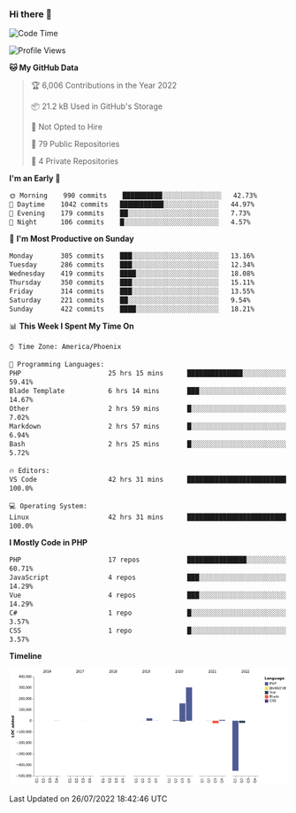 ### Hi there 👋

<!--START_SECTION:waka-->
![Code Time](http://img.shields.io/badge/Code%20Time-0%20secs-blue)

![Profile Views](http://img.shields.io/badge/Profile%20Views-24-blue)

**🐱 My GitHub Data** 

> 🏆 6,006 Contributions in the Year 2022
 > 
> 📦 21.2 kB Used in GitHub's Storage 
 > 
> 🚫 Not Opted to Hire
 > 
> 📜 79 Public Repositories 
 > 
> 🔑 4 Private Repositories  
 > 
**I'm an Early 🐤** 

```text
🌞 Morning    990 commits    ██████████░░░░░░░░░░░░░░░   42.73% 
🌆 Daytime    1042 commits   ███████████░░░░░░░░░░░░░░   44.97% 
🌃 Evening    179 commits    ██░░░░░░░░░░░░░░░░░░░░░░░   7.73% 
🌙 Night      106 commits    █░░░░░░░░░░░░░░░░░░░░░░░░   4.57%

```
📅 **I'm Most Productive on Sunday** 

```text
Monday       305 commits    ███░░░░░░░░░░░░░░░░░░░░░░   13.16% 
Tuesday      286 commits    ███░░░░░░░░░░░░░░░░░░░░░░   12.34% 
Wednesday    419 commits    ████░░░░░░░░░░░░░░░░░░░░░   18.08% 
Thursday     350 commits    ███░░░░░░░░░░░░░░░░░░░░░░   15.11% 
Friday       314 commits    ███░░░░░░░░░░░░░░░░░░░░░░   13.55% 
Saturday     221 commits    ██░░░░░░░░░░░░░░░░░░░░░░░   9.54% 
Sunday       422 commits    ████░░░░░░░░░░░░░░░░░░░░░   18.21%

```


📊 **This Week I Spent My Time On** 

```text
⌚︎ Time Zone: America/Phoenix

💬 Programming Languages: 
PHP                      25 hrs 15 mins      ██████████████░░░░░░░░░░░   59.41% 
Blade Template           6 hrs 14 mins       ███░░░░░░░░░░░░░░░░░░░░░░   14.67% 
Other                    2 hrs 59 mins       █░░░░░░░░░░░░░░░░░░░░░░░░   7.02% 
Markdown                 2 hrs 57 mins       █░░░░░░░░░░░░░░░░░░░░░░░░   6.94% 
Bash                     2 hrs 25 mins       █░░░░░░░░░░░░░░░░░░░░░░░░   5.72%

🔥 Editors: 
VS Code                  42 hrs 31 mins      █████████████████████████   100.0%

💻 Operating System: 
Linux                    42 hrs 31 mins      █████████████████████████   100.0%

```

**I Mostly Code in PHP** 

```text
PHP                      17 repos            ███████████████░░░░░░░░░░   60.71% 
JavaScript               4 repos             ███░░░░░░░░░░░░░░░░░░░░░░   14.29% 
Vue                      4 repos             ███░░░░░░░░░░░░░░░░░░░░░░   14.29% 
C#                       1 repo              █░░░░░░░░░░░░░░░░░░░░░░░░   3.57% 
CSS                      1 repo              █░░░░░░░░░░░░░░░░░░░░░░░░   3.57%

```


**Timeline**

![Chart not found](https://raw.githubusercontent.com/mikebronner/mikebronner/master/charts/bar_graph.png) 


 Last Updated on 26/07/2022 18:42:46 UTC
<!--END_SECTION:waka-->

<!--
**mikebronner/mikebronner** is a ✨ _special_ ✨ repository because its `README.md` (this file) appears on your GitHub profile.

Here are some ideas to get you started:

- 🔭 I’m currently working on ...
- 🌱 I’m currently learning ...
- 👯 I’m looking to collaborate on ...
- 🤔 I’m looking for help with ...
- 💬 Ask me about ...
- 📫 How to reach me: ...
- 😄 Pronouns: ...
- ⚡ Fun fact: ...
-->
